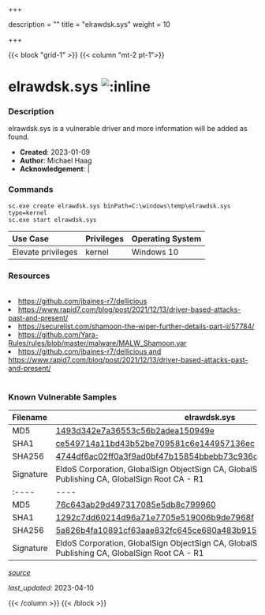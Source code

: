 +++

description = ""
title = "elrawdsk.sys"
weight = 10

+++


{{< block "grid-1" >}}
{{< column "mt-2 pt-1">}}


# elrawdsk.sys ![:inline](/images/twitter_verified.png) 


### Description

elrawdsk.sys is a vulnerable driver and more information will be added as found.

- **Created**: 2023-01-09
- **Author**: Michael Haag
- **Acknowledgement**:  | [](https://twitter.com/)

### Commands

```
sc.exe create elrawdsk.sys binPath=C:\windows\temp\elrawdsk.sys type=kernel
sc.exe start elrawdsk.sys
```

| Use Case | Privileges | Operating System | 
|:---- | ---- | ---- |
| Elevate privileges | kernel | Windows 10 |

### Resources
<br>
<li><a href=" https://github.com/jbaines-r7/dellicious"> https://github.com/jbaines-r7/dellicious</a></li>
<li><a href=" https://www.rapid7.com/blog/post/2021/12/13/driver-based-attacks-past-and-present/"> https://www.rapid7.com/blog/post/2021/12/13/driver-based-attacks-past-and-present/</a></li>
<li><a href="https://securelist.com/shamoon-the-wiper-further-details-part-ii/57784/">https://securelist.com/shamoon-the-wiper-further-details-part-ii/57784/</a></li>
<li><a href="https://github.com/Yara-Rules/rules/blob/master/malware/MALW_Shamoon.yar">https://github.com/Yara-Rules/rules/blob/master/malware/MALW_Shamoon.yar</a></li>
<li><a href="https://github.com/jbaines-r7/dellicious and https://www.rapid7.com/blog/post/2021/12/13/driver-based-attacks-past-and-present/">https://github.com/jbaines-r7/dellicious and https://www.rapid7.com/blog/post/2021/12/13/driver-based-attacks-past-and-present/</a></li>
<br>

### Known Vulnerable Samples

| Filename | elrawdsk.sys |
|:---- | ---- | 
| MD5 | <a href="https://www.virustotal.com/gui/file/1493d342e7a36553c56b2adea150949e">1493d342e7a36553c56b2adea150949e</a> |
| SHA1 | <a href="https://www.virustotal.com/gui/file/ce549714a11bd43b52be709581c6e144957136ec">ce549714a11bd43b52be709581c6e144957136ec</a> |
| SHA256 | <a href="https://www.virustotal.com/gui/file/4744df6ac02ff0a3f9ad0bf47b15854bbebb73c936dd02f7c79293a2828406f6">4744df6ac02ff0a3f9ad0bf47b15854bbebb73c936dd02f7c79293a2828406f6</a> |
| Signature | EldoS Corporation, GlobalSign ObjectSign CA, GlobalSign Primary Object Publishing CA, GlobalSign Root CA - R1   || Filename | elrawdsk.sys |
|:---- | ---- | 
| MD5 | <a href="https://www.virustotal.com/gui/file/76c643ab29d497317085e5db8c799960">76c643ab29d497317085e5db8c799960</a> |
| SHA1 | <a href="https://www.virustotal.com/gui/file/1292c7dd60214d96a71e7705e519006b9de7968f">1292c7dd60214d96a71e7705e519006b9de7968f</a> |
| SHA256 | <a href="https://www.virustotal.com/gui/file/5a826b4fa10891cf63aae832fc645ce680a483b915c608ca26cedbb173b1b80a">5a826b4fa10891cf63aae832fc645ce680a483b915c608ca26cedbb173b1b80a</a> |
| Signature | EldoS Corporation, GlobalSign ObjectSign CA, GlobalSign Primary Object Publishing CA, GlobalSign Root CA - R1   |


[*source*](https://github.com/magicsword-io/LOLDrivers/tree/main/yaml/elrawdsk.yaml)

*last_updated:* 2023-04-10








{{< /column >}}
{{< /block >}}
